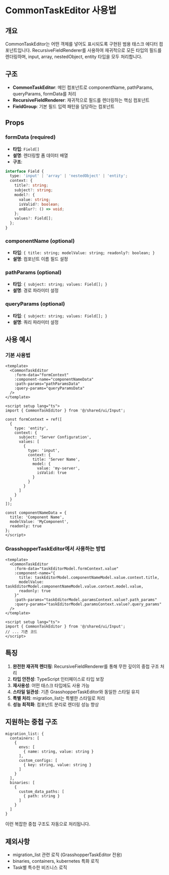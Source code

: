 # CommonTaskEditor 사용법

## 개요
CommonTaskEditor는 어떤 객체를 넣어도 표시되도록 구현된 범용 태스크 에디터 컴포넌트입니다. RecursiveFieldRenderer를 사용하여 재귀적으로 모든 타입의 필드를 렌더링하며, input, array, nestedObject, entity 타입을 모두 처리합니다.

## 구조
- **CommonTaskEditor**: 메인 컴포넌트로 componentName, pathParams, queryParams, formData를 처리
- **RecursiveFieldRenderer**: 재귀적으로 필드를 렌더링하는 핵심 컴포넌트
- **FieldGroup**: 기본 필드 입력 패턴을 담당하는 컴포넌트

## Props

### formData (required)
- **타입**: `Field[]`
- **설명**: 렌더링할 폼 데이터 배열
- **구조**:
```typescript
interface Field {
  type: 'input' | 'array' | 'nestedObject' | 'entity';
  context: {
    title?: string;
    subject?: string;
    model?: {
      value: string;
      isValid?: boolean;
      onBlur?: () => void;
    };
    values?: Field[];
  };
}
```

### componentName (optional)
- **타입**: `{ title: string; modelValue: string; readonly?: boolean; }`
- **설명**: 컴포넌트 이름 필드 설정

### pathParams (optional)
- **타입**: `{ subject: string; values: Field[]; }`
- **설명**: 경로 파라미터 설정

### queryParams (optional)
- **타입**: `{ subject: string; values: Field[]; }`
- **설명**: 쿼리 파라미터 설정

## 사용 예시

### 기본 사용법
```vue
<template>
  <CommonTaskEditor
    :form-data="formContext"
    :component-name="componentNameData"
    :path-params="pathParamsData"
    :query-params="queryParamsData"
  />
</template>

<script setup lang="ts">
import { CommonTaskEditor } from '@/shared/ui/Input';

const formContext = ref([
  {
    type: 'entity',
    context: {
      subject: 'Server Configuration',
      values: [
        {
          type: 'input',
          context: {
            title: 'Server Name',
            model: {
              value: 'my-server',
              isValid: true
            }
          }
        }
      ]
    }
  }
]);

const componentNameData = {
  title: 'Component Name',
  modelValue: 'MyComponent',
  readonly: true
};
</script>
```

### GrasshopperTaskEditor에서 사용하는 방법
```vue
<template>
  <CommonTaskEditor
    :form-data="taskEditorModel.formContext.value"
    :component-name="{
      title: taskEditorModel.componentNameModel.value.context.title,
      modelValue: taskEditorModel.componentNameModel.value.context.model.value,
      readonly: true
    }"
    :path-params="taskEditorModel.paramsContext.value?.path_params"
    :query-params="taskEditorModel.paramsContext.value?.query_params"
  />
</template>

<script setup lang="ts">
import { CommonTaskEditor } from '@/shared/ui/Input';
// ... 기존 코드
</script>
```

## 특징

1. **완전한 재귀적 렌더링**: RecursiveFieldRenderer를 통해 무한 깊이의 중첩 구조 처리
2. **타입 안전성**: TypeScript 인터페이스로 타입 보장
3. **재사용성**: 어떤 태스크 타입에도 사용 가능
4. **스타일 일관성**: 기존 GrasshopperTaskEditor와 동일한 스타일 유지
5. **특별 처리**: migration_list는 특별한 스타일로 처리
6. **성능 최적화**: 컴포넌트 분리로 렌더링 성능 향상

## 지원하는 중첩 구조

```
migration_list: {
  containers: [
    {
      envs: [
        { name: string, value: string }
      ],
      custom_configs: [
        { key: string, value: string }
      ]
    }
  ],
  binaries: [
    {
      custom_data_paths: [
        { path: string }
      ]
    }
  ]
}
```

이런 복잡한 중첩 구조도 자동으로 처리됩니다.

## 제외사항
- migration_list 관련 로직 (GrasshopperTaskEditor 전용)
- binaries, containers, kubernetes 특화 로직
- Task별 특수한 비즈니스 로직
